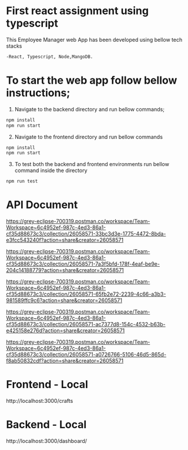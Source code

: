 # First react assignment using typescript

This Employee Manager web App has been developed using bellow tech stacks

```bash
-React, Typescript, Node,MangoDB.
 ```
 
# To start the web app follow bellow instructions;
 
 
 1. Navigate to the backend directory and run bellow commands;
 ```bash
 npm install
 npm run start
 ```

 2. Navigate to the frontend directory and run bellow commands
 ```bash
npm install
npm run start
```
3. To test both the backend and frontend environments run bellow command inside the directory
```bash
npm run test
```

# API Document


https://grey-eclipse-700319.postman.co/workspace/Team-Workspace~6c4952ef-987c-4ed3-86a1-cf35d88673c3/collection/26058571-33bc3d3e-1775-4472-8bda-e3fcc543240f?action=share&creator=26058571

https://grey-eclipse-700319.postman.co/workspace/Team-Workspace~6c4952ef-987c-4ed3-86a1-cf35d88673c3/collection/26058571-7a3f5bfd-178f-4eaf-be9e-204c14188779?action=share&creator=26058571

https://grey-eclipse-700319.postman.co/workspace/Team-Workspace~6c4952ef-987c-4ed3-86a1-cf35d88673c3/collection/26058571-65fb2e72-2239-4c66-a3b3-981589ffc9c6?action=share&creator=26058571

https://grey-eclipse-700319.postman.co/workspace/Team-Workspace~6c4952ef-987c-4ed3-86a1-cf35d88673c3/collection/26058571-ac7377d8-154c-4532-b63b-e425158e276d?action=share&creator=26058571

https://grey-eclipse-700319.postman.co/workspace/Team-Workspace~6c4952ef-987c-4ed3-86a1-cf35d88673c3/collection/26058571-a0726766-5106-46d5-865d-f8ab50832cdf?action=share&creator=26058571


# Frontend - Local

http://localhost:3000/crafts


# Backend - Local

http://localhost:3000/dashboard/






